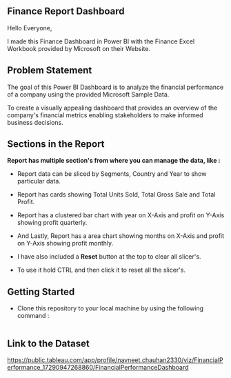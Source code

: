 ## Finance Report Dashboard

Hello Everyone, 

I made this Finance Dashboard in Power BI with the Finance Excel Workbook provided by Microsoft on their Website.

## Problem Statement

The goal of this Power BI Dashboard is to analyze the financial performance of a company using the provided Microsoft Sample Data.

To create a visually appealing dashboard that provides an overview of the company's financial metrics enabling stakeholders to make informed business decisions.

## Sections in the Report

**Report has multiple section's from where you can manage the data, like :**

- Report data can be sliced by Segments, Country and Year to show particular data.

- Report has cards showing Total Units Sold, Total Gross Sale and Total Profit.

- Report has a clustered bar chart with year on X-Axis and profit on Y-Axis showing profit quarterly.

- And Lastly, Report has a area chart showing months on X-Axis and profit on Y-Axis showing profit monthly.

- I have also included a **Reset** button at the top to clear all slicer's.

- To use it hold CTRL and then click it to reset all the slicer's.

## Getting Started

- Clone this repository to your local machine by using the following command :
```

```

## Link to the Dataset

https://public.tableau.com/app/profile/navneet.chauhan2330/viz/FinancialPerformance_17290947268860/FinancialPerformanceDashboard

